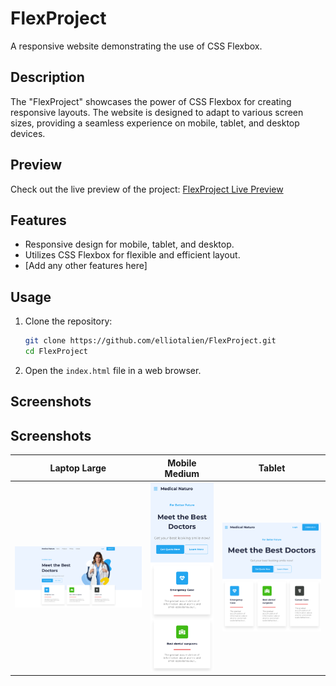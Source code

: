 # FlexProject

A responsive website demonstrating the use of CSS Flexbox.

## Description

The "FlexProject" showcases the power of CSS Flexbox for creating responsive layouts. The website is designed to adapt to various screen sizes, providing a seamless experience on mobile, tablet, and desktop devices.

## Preview

Check out the live preview of the project: [FlexProject Live Preview](https://elliotalien.github.io/FlexProject/)

## Features

- Responsive design for mobile, tablet, and desktop.
- Utilizes CSS Flexbox for flexible and efficient layout.
- [Add any other features here]

## Usage

1. Clone the repository:

    ```bash
    git clone https://github.com/elliotalien/FlexProject.git
    cd FlexProject
    ```

2. Open the `index.html` file in a web browser.

## Screenshots

## Screenshots

| Laptop Large | Mobile Medium | Tablet |
|--------------|---------------|--------|
| <img src="https://github.com/elliotalien/FlexProject/blob/main/preview/https---elliotalien.github.io-FlexProject--LaptopLarge-1705057614997.png" width="100%"> | <img src="https://github.com/elliotalien/FlexProject/blob/main/preview/https---elliotalien.github.io-FlexProject--MobileMedium-1705057699694.png" width="100%"> | <img src="https://github.com/elliotalien/FlexProject/blob/main/preview/https---elliotalien.github.io-FlexProject--Tablet-1705057663126.png" width="100%"> |



